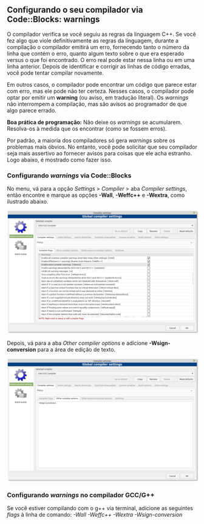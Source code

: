 ## Configurando o seu compilador via Code::Blocks: warnings

O compilador verifica se você seguiu as regras da linguagem C++. Se você fez algo que viole definitivamente as regras da linguagem, durante a compilação o compilador emitirá um erro, fornecendo tanto o número da linha que contém o erro, quanto algum texto sobre o que era esperado versus o que foi encontrado. O erro real pode estar nessa linha ou em uma linha anterior. Depois de identificar e corrigir as linhas de código erradas, você pode tentar compilar novamente.

Em outros casos, o compilador pode encontrar um código que parece estar com erro, mas ele pode não ter certeza. Nesses casos, o compilador pode optar por emitir um **warning** (ou aviso, em tradução literal). Os *warnings* não interrompem a compilação, mas são avisos ao programador de que algo parece errado.

**Boa prática de programação:** Não deixe os *warnings* se acumularem. Resolva-os à medida que os encontrar (como se fossem erros).

Por padrão, a maioria dos compiladores só gera *warnings* sobre os problemas mais óbvios. No entanto, você pode solicitar que seu compilador seja mais assertivo ao fornecer avisos para coisas que ele acha estranho. Logo abaixo, é mostrado como fazer isso.


### Configurando *warnings* via Code::Blocks

No menu, vá para a opção *Settings* > *Compiler* > aba *Compiler settings*, então encontre e marque as opções **-Wall**, **-Weffc++** e **-Wextra**, como ilustrado abaixo.

![](tela01.png)

Depois, vá para a aba *Other compiler options* e adicione **-Wsign-conversion** para a área de edição de texto.

![](tela02.png)

### Configurando *warnings* no compilador GCC/G++

Se você estiver compilando com o g++ via terminal, adicione as seguintes *flags* à linha de comando:  *-Wall -Weffc++ -Wextra -Wsign-conversion*